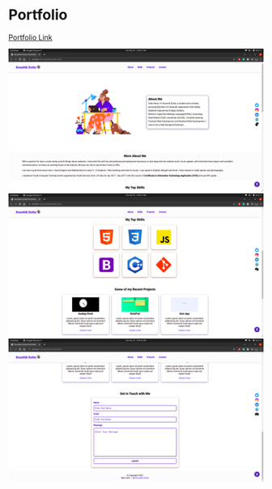 # Portfolio

[Portfolio Link](https://koushikdutta99.github.io/Portfolio/)

<img src = "ScreenShot/one.png" alt = "One Photo">
<img src = "ScreenShot/two.png" alt = "One Photo">
<img src = "ScreenShot/three.png" alt = "One Photo">
